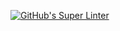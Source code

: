[![GitHub's Super Linter](https://github.com/ICS20-Programming-Anita-K/Unit1-05-HTML-MDL/workflows/GitHub's%20Super%20Linter/badge.svg)](https://github.com/ICS20-Programming-Anita-K/Unit1-05-HTML-MDL/actions)